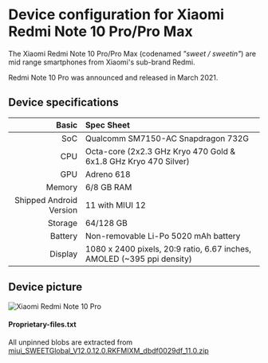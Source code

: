 Device configuration for Xiaomi Redmi Note 10 Pro/Pro Max
=========================================

The Xiaomi Redmi Note 10 Pro/Pro Max (codenamed _"sweet / sweetin"_) are mid range smartphones from Xiaomi's sub-brand Redmi.

Redmi Note 10 Pro was announced and released in March 2021.

## Device specifications

Basic   | Spec Sheet
-------:|:-------------------------
SoC     | Qualcomm SM7150-AC Snapdragon 732G
CPU     | Octa-core (2x2.3 GHz Kryo 470 Gold & 6x1.8 GHz Kryo 470 Silver)
GPU     | Adreno 618
Memory  | 6/8 GB RAM
Shipped Android Version | 11 with MIUI 12
Storage | 64/128 GB
Battery | Non-removable Li-Po 5020 mAh battery
Display | 1080 x 2400 pixels, 20:9 ratio, 6.67 inches, AMOLED (~395 ppi density)

## Device picture

![Xiaomi Redmi Note 10 Pro](https://i01.appmifile.com/webfile/globalimg/products/pc/redmi-note-10-pro/specs-header.png "Xiaomi Redmi Note 10 Pro")

#### Proprietary-files.txt
All unpinned blobs are extracted from [miui_SWEETGlobal_V12.0.12.0.RKFMIXM_dbdf0029df_11.0.zip](https://bigota.d.miui.com/V12.0.12.0.RKFMIXM/miui_SWEETGlobal_V12.0.12.0.RKFMIXM_dbdf0029df_11.0.zip)
